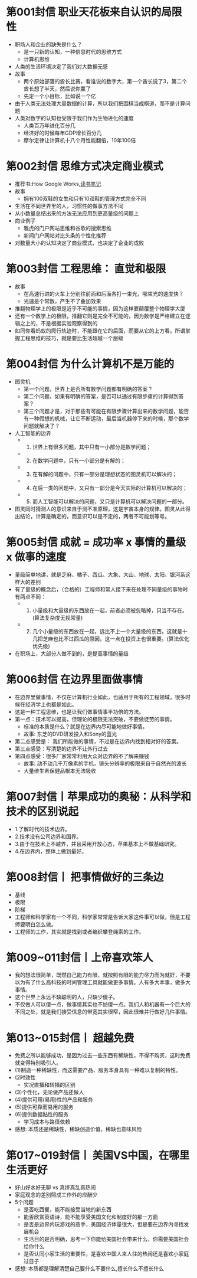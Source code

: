 # 第001封信 职业天花板来自认识的局限性
* 职场人和企业的缺失是什么？
  * 是一只新的认知，一种信息时代的思维方式
  * 计算机思维
* 人类的生活环境决定了我们对大数据无感
* 故事
  * 两个原始部落的酋长比赛，看谁说的数字大，第一个酋长说了3，第二个酋长想了半天，然后说你赢了
  * 先定一个小目标，比如说一个亿
* 由于人类无法处理大量数据的计算，所以我们把围棋当成棋道，而不是计算问题
* 人类对数字的认知也受限于我们作为生物进化的速度
  * 人类百万年进化百分几
  * 经济好的时候每年GDP增长百分几
  * 摩尔定律让计算机十八个月性能翻倍，10年100倍

# 第002封信 思维方式决定商业模式
* 推荐书:How Google Works,[读书笔记](./how_google_works.md)
* 故事
  * 拥有100双鞋的女生和只有10双鞋的管理方式完全不同
* 生活在不同世界里的人，习惯性的做事方法不同
* 从小数量总结出来的方法无法应用到更高量级的问题上
* 商业例子
  * 雅虎的门户网站思维和谷歌的搜索思维
  * 新闻门户网站对比头条的个性化推荐  
* 对数量大小的认知决定了商业模式，也决定了企业的成败

# 第003封信 工程思维： 直觉和极限
* 故事
  * 在高速行进的火车上分别往前面和后面各打一束光，哪束光的速度快？
  * 光速是个常数，产生不了叠加效果
* 推翻物理学上的极限是近乎不可能的事情，因为这样要颠覆整个物理学大厦
* 还有一个数学上的极限，推翻它则是完全不可能的，因为数学是严格建立在逻辑之上的，不是根据实验观察得到的
* 如同你看蚂蚁的爬行轨迹时，不能跟在它的后面，而要从它的上方看。所谓掌握工程思维的技巧，就是要比生活超越一个层级

# 第004封信 为什么计算机不是万能的
* 图灵机
  * 第一个问题，世界上是否所有数学问题都有明确的答案？
  * 第二个问题，如果有明确的答案，是否可以通过有限步骤的计算得到答案？
  * 第三个问题才是，对于那些有可能在有限步骤计算出来的数学问题，能否有一种假想的机械，让它不断运动，最后当机器停下来的时候，那个数学问题就解决了？
* 人工智能的边界
  * 1. 世界上有很多问题，其中只有一小部分是数学问题；
  * 2. 在数学问题中，只有一小部分是有解的；
  * 3. 在有解的问题中，只有一部分是理想状态的图灵机可以解决的；
  * 4. 在后一类的问题中，又只有一部分是今天实际的计算机可以解决的；
  * 5. 而人工智能可以解决的问题，又只是计算机可以解决问题的一部分。
* 图灵同时猜测人的意识来自于测不准原理，这是宇宙本身的规律。图灵从此得出结论，计算是确定的，而意识可以是不定的，两者不可能划等号。

# 第005封信 成就 = 成功率 x 事情的量级 x 做事的速度
* 量级简单地讲，就是芝麻、橘子、西瓜、大象、大山、地球、太阳、银河系这样大的差别
* 有了量级的概念后，（合格的）工程师和常人接下来在处理不同量级的事物时有两点不同：
  * 1. 小量级和大量级的东西放在一起，前者必须被忽略掉，只当不存在。(算法复杂度无视常量)
  * 2. 几个小量级的东西放在一起，远比不上一个大量级的东西，这就是十几把芝麻也比不过西瓜的原因，这一点在投资上也很重要。(算法优化优先级)
* 在职场上，大部分人做不到的，是提高事情的量级

# 第006封信 在边界里面做事情
* 在边界里做事情，不仅在计算机行业如此，也适用于所有的工程领域，很多时候在经济学上也都是如此。
* 这是一种工程思维，也是让我们做事情事半功倍的方法。
* 第一点：技术可以提高，但理论的极限无法突破，不要做徒劳的事情。
  * 标准的本质是什么？就是在边界内尽可能地做好事情。
  * 故事: 东芝的DVD研发投入和Sony的蓝光
* 第二点感受是： 我们所能做的事情，不过是在边界内找到相对好的答案。
* 第三点感受：写清楚的边界不让外行过去
* 第四点感受：很多厂家常常利用大众对边界的不了解来赚钱
  * 故事: 动不动几千万像素的手机，镜头分辨率的极限来自于自然光的波长
  * 大量维生素保健品根本无法吸收

# 第007封信丨苹果成功的奥秘：从科学和技术的区别说起
* 1.了解时代的技术边界。
* 2.技术没有公司边界和国界。
* 3.由于在技术上不越界，并且采用开放心态，苹果基本上不做基础研究。
* 4.在边界内，整体上做到最好。

# 第008封信丨 把事情做好的三条边
* 基线
* 极限
* 阶梯
* 工程师和科学家有一个不同，科学家常常是告诉大家这件事可以做，但是工程师要明白怎么做。
* 工程师的工作，其实就是找到或者编织攀登绳索的工作。

# 第009~011封信丨上帝喜欢笨人
* 我的想法很简单，既然自己能力有限，就按照有限的能力尽力而为就好，不要以为有了什么高科技的时间管理工具就能做更多事情。人有多大本事，做多大事情。
* 这个世界上永远不缺聪明的人，只缺少傻子。
* 不仅做人可以傻一点，做事情其实也不妨傻一点。我们人和机器有一个巨大的不同之处，就是我们接受信息的带宽其实很窄，因此很难并行做好几件事情。

# 第013~015封信丨 超越免费
* 免费之所以能够成功，是因为过去一些东西有稀缺性，不得不购买，这时免费就变得特别吸引人。
* (1)制造一种稀缺性，而这需要产品、服务本身具有一种难以复制的特性。
* (2时效性
  * 实况直播和转播的区别
* (3)个性化，无论做产品还做人
* (4)提供可用(易用)性的产品和服务
* (5)提供可靠而易用的服务
* (6)提供数据黏性的服务
  * 学习成本与路径依赖
* 感想: 本质还是稀缺性，稀缺创造价值，稀缺也意味风险

# 第017~019封信丨 美国VS中国，在哪里生活更好
* 好山好水好无聊 vs 真挤真乱真热闹
* 家庭观念的差别照成工作外的应酬少
* 5个问题
  * 是否吃西餐，能不能接受当地的新东西
  * 能否欣赏英语诗，能不能享受美国文化和制度好的那一方面
  * 是否是边界内玩游戏的高手，美国经济体量很大，但是要在边界内寻找发展机会
  * 生活目的是否明确，思考一下你能给美国社会带来什么，你需要美国社会给你什么
  * 是否认同小家生活的重要性，是喜欢中国人来人往的热闹还是喜欢小家庭过日子
* 感想: 本质都是理解清楚自己要什么不要什么,擅长什么不擅长什么
